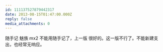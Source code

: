 ```yaml
---
id: 111137527879442317
date: 2013-08-15T01:47:00.000Z
reply: false
media_attachments: 0
---
```


随手记 魅族 mx2 不能用随手记了，上一版 很好的。这一版不行了。不能新建支出，也经常无响应。 ​​​​

